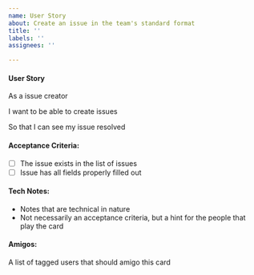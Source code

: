 ```yaml
---
name: User Story
about: Create an issue in the team's standard format
title: ''
labels: ''
assignees: ''

---
```


#### User Story
As a issue creator

I want to be able to create issues

So that I can see my issue resolved

#### Acceptance Criteria: 
- [ ] The issue exists in the list of issues
- [ ] Issue has all fields properly filled out

#### Tech Notes: 
- Notes that are technical in nature
- Not necessarily an acceptance criteria, but a hint for the people that play the card

#### Amigos: 
A list of tagged users that should amigo this card
